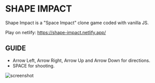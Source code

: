 # SHAPE IMPACT

Shape Impact is a "Space Impact" clone game coded with vanilla JS.

Play on netlify: https://shape-impact.netlify.app/

## GUIDE

-   Arrow Left, Arrow Right, Arrow Up and Arrow Down for directions.
-   SPACE for shooting.

![screenshot](https://user-images.githubusercontent.com/17138051/203411107-4d37e730-86d5-4b92-ab58-a457da94115e.png)
